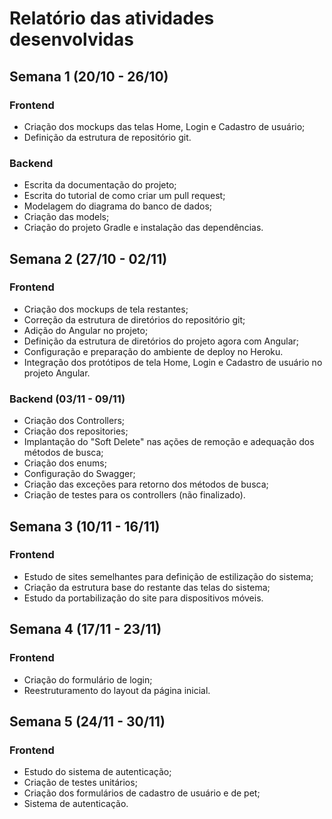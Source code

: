 # Relatório das atividades desenvolvidas

## Semana 1 (20/10 - 26/10)
### Frontend
- Criação dos mockups das telas Home, Login e Cadastro de usuário;
- Definição da estrutura de repositório git.

### Backend
- Escrita da documentação do projeto;
- Escrita do tutorial de como criar um pull request;
- Modelagem do diagrama do banco de dados;
- Criação das models;
- Criação do projeto Gradle e instalação das dependências.

## Semana 2 (27/10 - 02/11)
### Frontend
- Criação dos mockups de tela restantes;
- Correção da estrutura de diretórios do repositório git;
- Adição do Angular no projeto;
- Definição da estrutura de diretórios do projeto agora com Angular;
- Configuração e preparação do ambiente de deploy no Heroku.
- Integração dos protótipos de tela Home, Login e Cadastro de usuário no projeto Angular.

### Backend (03/11 - 09/11)
- Criação dos Controllers;
- Criação dos repositories;
- Implantação do "Soft Delete" nas ações de remoção e adequação dos métodos de busca;
- Criação dos enums;
- Configuração do Swagger;
- Criação das exceções para retorno dos métodos de busca;
- Criação de testes para os controllers (não finalizado).

## Semana 3 (10/11 - 16/11)
### Frontend
- Estudo de sites semelhantes para definição de estilização do sistema;
- Criação da estrutura base do restante das telas do sistema;
- Estudo da portabilização do site para dispositivos móveis.

## Semana 4 (17/11 - 23/11)
### Frontend
- Criação do formulário de login;
- Reestruturamento do layout da página inicial.

## Semana 5 (24/11 - 30/11)
### Frontend
- Estudo do sistema de autenticação;
- Criação de testes unitários;
- Criação dos formulários de cadastro de usuário e de pet;
- Sistema de autenticação.
